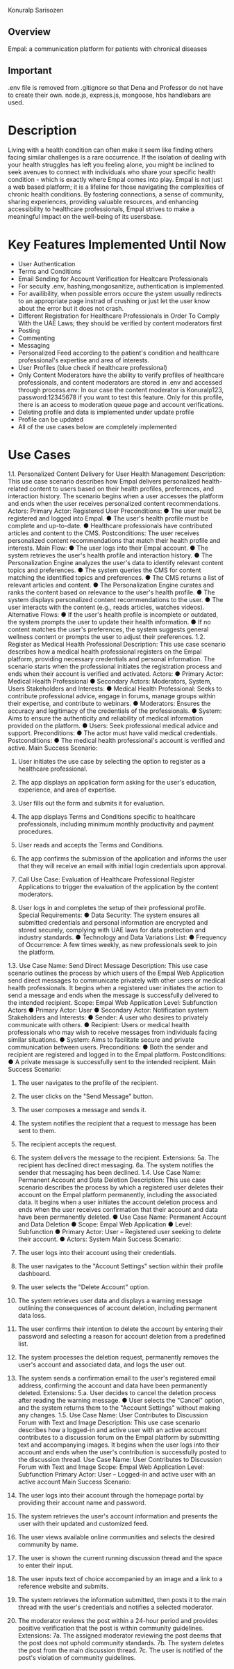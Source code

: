 Konuralp Sarisozen

## Overview

Empal: a communication platform for patients with chronical diseases 
## Important
.env file is removed from .gitignore so that Dena and Professor do not have to create their own.
node.js, express.js, mongoose, hbs handlebars are used.
 
# Description
Living with a health condition can often make it seem like finding others facing similar challenges is a rare occurrence. If the isolation of dealing with your health struggles has left you feeling alone, you might be inclined to seek avenues to connect with individuals who share your specific health condition - which is exactly where Empal comes into play. Empal is not just a web based platform; it is a lifeline for those navigating the complexities of chronic health conditions. By fostering connections, a sense of community, sharing experiences, providing valuable resources, and enhancing accessibility to healthcare professionals, Empal strives to make a meaningful impact on the well-being of its usersbase.
# Key Features Implemented Until Now
- User Authentication
- Terms and Conditions
- Email Sending for Account Verification for Healtcare Professionals
- For secuity .env, hashing,mongosanitize, authentication is implemented.
- For availibility, when possible errors occure the ystem usually redirects to an appropriate page instrad of crushing or just let the user know about the error but it does not crash.
- Different Registration for Healthcare Professionals in Order To Comply With the UAE Laws; they should be verified by content moderators first
- Posting
- Commenting
- Messaging
- Personalized Feed according to the patient's condition and healthcare professional's expertise and area of interests. 
- User Profiles (blue check if healthcare professional)
- Only Content Moderators have the ability to verify profiles of healthcare professionals, and content moderators are stored in .env and accessed through process.env: In our case the content moderator is Konuralp123, password:12345678 if you want to test this feature. Only for this profile, there is an access to moderation queue page and account verifications.
- Deleting profile and data is implemented under update profile
- Profile can be updated
- All of the use cases below are completely implemented 


# Use Cases
1.1. Personalized Content Delivery for User Health Management
Description: This use case scenario describes how Empal delivers personalized health-related content to users based on their health profiles, preferences, and interaction history. The scenario begins when a user accesses the platform and ends when the user receives personalized content recommendations.
Actors:
Primary Actor: Registered User
Preconditions:
● The user must be registered and logged into Empal.
● The user's health profile must be complete and up-to-date.
● Healthcare professionals have contributed articles and content to the CMS.
Postconditions:
The user receives personalized content recommendations that match their health profile and interests.
Main Flow:
● The user logs into their Empal account.
● The system retrieves the user's health profile and interaction history.
● The Personalization Engine analyzes the user's data to identify relevant content topics
and preferences.
● The system queries the CMS for content matching the identified topics and preferences.
● The CMS returns a list of relevant articles and content.
● The Personalization Engine curates and ranks the content based on relevance to the user's
health profile.
● The system displays personalized content recommendations to the user.
● The user interacts with the content (e.g., reads articles, watches videos).
Alternative Flows:
● If the user's health profile is incomplete or outdated, the system prompts the user to update their health information.
● If no content matches the user's preferences, the system suggests general wellness content or prompts the user to adjust their preferences.
 1.2. Register as Medical Health Professional
Description: This use case scenario describes how a medical health professional registers on the Empal platform, providing necessary credentials and personal information. The scenario starts when the professional initiates the registration process and ends when their account is verified and activated.
Actors:
● Primary Actor: Medical Health Professional
● Secondary Actors: Moderators, System, Users Stakeholders and Interests:
● Medical Health Professional: Seeks to contribute professional advice, engage in forums, manage groups within their expertise, and contribute to webinars.
● Moderators: Ensures the accuracy and legitimacy of the credentials of the professionals.
● System: Aims to ensure the authenticity and reliability of medical information provided
on the platform.
● Users: Seek professional medical advice and support.
Preconditions:
● The actor must have valid medical credentials. Postconditions:
● The medical health professional's account is verified and active.
Main Success Scenario:
1. User initiates the use case by selecting the option to register as a healthcare professional.
2. The app displays an application form asking for the user's education, experience, and area of expertise.
3. User fills out the form and submits it for evaluation.

 4. The app displays Terms and Conditions specific to healthcare professionals, including minimum monthly productivity and payment procedures.
5. User reads and accepts the Terms and Conditions.
6. The app confirms the submission of the application and informs the user that they
will receive an email with initial login credentials upon approval.
7. Call Use Case: Evaluation of Healthcare Professional Register Applications to
trigger the evaluation of the application by the content moderators.
8. User logs in and completes the setup of their professional profile.
Special Requirements:
● Data Security: The system ensures all submitted credentials and personal information are encrypted and stored securely, complying with UAE laws for data protection and industry standards.
● Technology and Data Variations List:
● Frequency of Occurrence: A few times weekly, as new professionals seek to join the
platform.

 1.3. Use Case Name: Send Direct Message
Description: This use case scenario outlines the process by which users of the Empal Web Application send direct messages to communicate privately with other users or medical health professionals. It begins when a registered user initiates the action to send a message and ends when the message is successfully delivered to the intended recipient.
Scope: Empal Web Application Level: Subfunction
Actors
● Primary Actor: User
● Secondary Actor: Notification system
Stakeholders and Interests:
● Sender: A user who desires to privately communicate with others.
● Recipient: Users or medical health professionals who may wish to receive messages
from individuals facing similar situations.
● System: Aims to facilitate secure and private communication between users.
Preconditions:
● Both the sender and recipient are registered and logged in to the Empal platform. Postconditions:
● A private message is successfully sent to the intended recipient. Main Success Scenario:
1. The user navigates to the profile of the recipient.
2. The user clicks on the "Send Message" button.
3. The user composes a message and sends it.

 4. The system notifies the recipient that a request to message has been sent to them.
5. The recipient accepts the request.
6. The system delivers the message to the recipient.
Extensions:
5a. The recipient has declined direct messaging.
6a. The system notifies the sender that messaging has been declined.
1.4. Use Case Name: Permanent Account and Data Deletion
Description: This use case scenario describes the process by which a registered user deletes their account on the Empal platform permanently, including the associated data. It begins when a user initiates the account deletion process and ends when the user receives confirmation that their account and data have been permanently deleted.
● Use Case Name: Permanent Account and Data Deletion
● Scope: Empal Web Application
● Level: Subfunction
● Primary Actor: User – Registered user seeking to delete their account.
● Actors: System
Main Success Scenario:
1. The user logs into their account using their credentials.
2. The user navigates to the "Account Settings" section within their profile dashboard.
3. The user selects the "Delete Account" option.
4. The system retrieves user data and displays a warning message outlining the
consequences of account deletion, including permanent data loss.
5. The user confirms their intention to delete the account by entering their password and
selecting a reason for account deletion from a predefined list.

6. The system processes the deletion request, permanently removes the user's account and associated data, and logs the user out.
7. The system sends a confirmation email to the user's registered email address, confirming the account and data have been permanently deleted.
Extensions:
5.a. User decides to cancel the deletion process after reading the warning message.
● User selects the "Cancel" option, and the system returns them to the "Account Settings" without making any changes.
1.5. Use Case Name: User Contributes to Discussion Forum with Text and Image
Description: This use case scenario describes how a logged-in and active user with an active account contributes to a discussion forum on the Empal platform by submitting text and accompanying images. It begins when the user logs into their account and ends when the user's contribution is successfully posted to the discussion thread.
Use Case Name: User Contributes to Discussion Forum with Text and Image Scope: Empal Web Application
Level: Subfunction
Primary Actor: User – Logged-in and active user with an active account Main Success Scenario:
1. The user logs into their account through the homepage portal by providing their account name and password.
2. The system retrieves the user's account information and presents the user with their updated and customized feed.

3. The user views available online communities and selects the desired community by name.
4. The user is shown the current running discussion thread and the space to enter their input.
5. The user inputs text of choice accompanied by an image and a link to a reference website
and submits.
6. The system retrieves the information submitted, then posts it to the main thread with the
user's credentials and notifies a selected moderator.
7. The moderator reviews the post within a 24-hour period and provides positive
verification that the post is within community guidelines.
Extensions:
7a. The assigned moderator reviewing the post deems that the post does not uphold community standards.
7b. The system deletes the post from the main discussion thread.
7c. The user is notified of the post's violation of community guidelines.
